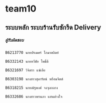 # team10

## ระบบหลัก ระบบร้านรับซักรีด Delivery

##### ผู้รับผิดชอบ

```
B6213770 นายปรเมศร์ โกมาสถิตย์
```
```
B6332143 นายทวีชัย โพธิ์ดี
```
```
B6321697 วิจิตรา แซ่เอีย 
```
```
B6303198 นางสาวสุดารัตน์ พร้อมจิตต์
```
```
B6318215 นายณัฐพงศ์ จงจุลกลาง
```
```
B6332686 นางสาวพรนภา แสนต่างใจ
```